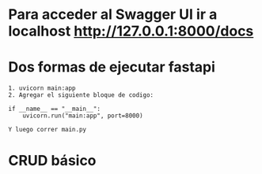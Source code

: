 # Para acceder al Swagger UI ir a localhost http://127.0.0.1:8000/docs

# Dos formas de ejecutar fastapi
    1. uvicorn main:app
    2. Agregar el siguiente bloque de codigo:

    if __name__ == "__main__":
        uvicorn.run("main:app", port=8000)

    Y luego correr main.py

# CRUD básico
    